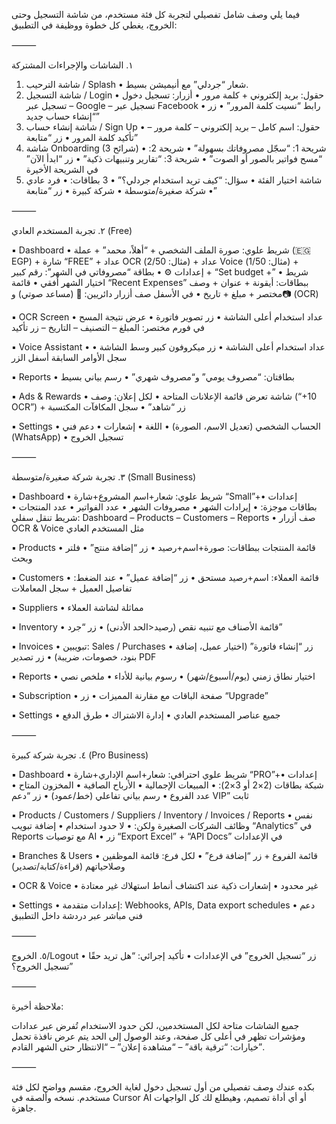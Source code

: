 فيما يلي وصف شامل تفصيلي لتجربة كل فئة مستخدم، من شاشة التسجيل وحتى الخروج، يغطي كل خطوة ووظيفة في التطبيق:

⸻

١. الشاشات والإجراءات المشتركة
 1. شاشة الترحيب / Splash
 • شعار “جردلي” مع أنيميشن بسيط.
 2. شاشة التسجيل / Login
 • حقول: بريد إلكتروني + كلمة مرور
 • أزرار: تسجيل دخول – تسجيل عبر Google – تسجيل عبر Facebook
 • رابط “نسيت كلمة المرور”
 • زر “إنشاء حساب جديد”
 3. شاشة إنشاء حساب / Sign Up
 • حقول: اسم كامل – بريد إلكتروني – كلمة مرور – تأكيد كلمة المرور
 • زر “متابعة”
 4. شاشة Onboarding (3 شرائح)
 • شريحة 1: “سجّل مصروفاتك بسهولة”
 • شريحة 2: “مسح فواتير بالصور أو الصوت”
 • شريحة 3: “تقارير وتنبيهات ذكية”
 • زر “ابدأ الآن” في الشريحة الأخيرة
 5. شاشة اختيار الفئة
 • سؤال: “كيف تريد استخدام جردلي؟”
 • 3 بطاقات:
• فرد عادي
• شركة صغيرة/متوسطة
• شركة كبيرة
 • زر “متابعة”

⸻

٢. تجربة المستخدم العادي (Free)

▪️ Dashboard
 • شريط علوي: صورة الملف الشخصي + “أهلاً، محمد” + عملة (🇪🇬 EGP) + شارة “FREE” + عداد OCR (مثال: 2/50) + عداد Voice (مثال: 1/50) + إعدادات ⚙️
 • بطاقة “مصروفاتي في الشهر”: رقم كبير + “Set budget +”
 • شريط اختيار الشهر أفقي
 • قائمة “Recent Expenses” ببطاقات: أيقونة + عنوان + وصف مختصر + مبلغ + تاريخ
 • في الأسفل صف أزرار دائريين: 🎤 (مساعد صوتي) و📷 (OCR)

▪️ OCR Screen
 • عداد استخدام أعلى الشاشة
 • زر تصوير فاتورة
 • عرض نتيجة المسح في فورم مختصر: المبلغ – التصنيف – التاريخ – زر تأكيد

▪️ Voice Assistant
 • عداد استخدام أعلى الشاشة
 • زر ميكروفون كبير وسط الشاشة
 • سجل الأوامر السابقة أسفل الزر

▪️ Reports
 • بطاقتان: “مصروف يومي” و“مصروف شهري”
 • رسم بياني بسيط

▪️ Ads & Rewards
 • شاشة تعرض قائمة الإعلانات المتاحة
 • لكل إعلان: وصف (“+10 OCR”) + زر “شاهد”
 • سجل المكافآت المكتسبة

▪️ Settings
 • الحساب الشخصي (تعديل الاسم، الصورة)
 • اللغة
 • إشعارات
 • دعم فني (WhatsApp)
 • تسجيل الخروج

⸻

٣. تجربة شركة صغيرة/متوسطة (Small Business)

▪️ Dashboard
 • شريط علوي: شعار+اسم المشروع+شارة “Small”+إعدادات
 • بطاقات موجزة:
• إيرادات الشهر
• مصروفات الشهر
• عدد الفواتير
• عدد المنتجات
 • شريط تنقل سفلي: Dashboard – Products – Customers – Reports
 • صف أزرار OCR & Voice مثل المستخدم العادي

▪️ Products
 • قائمة المنتجات ببطاقات: صورة+اسم+رصيد
 • زر “إضافة منتج”
 • فلتر وبحث

▪️ Customers
 • قائمة العملاء: اسم+رصيد مستحق
 • زر “إضافة عميل”
 • عند الضغط: تفاصيل العميل + سجل المعاملات

▪️ Suppliers
 • مماثلة لشاشة العملاء

▪️ Inventory
 • قائمة الأصناف مع تنبيه نقص (رصيد<الحد الأدنى)
 • زر “جرد”

▪️ Invoices
 • تبويبين: Sales / Purchases
 • زر “إنشاء فاتورة” (اختيار عميل، إضافة بنود، خصومات، ضريبة)
 • زر تصدير PDF

▪️ Reports
 • اختيار نطاق زمني (يوم/أسبوع/شهر)
 • رسوم بيانية للأداء
 • ملخص نصي

▪️ Subscription
 • صفحة الباقات مع مقارنة المميزات
 • زر “Upgrade”

▪️ Settings
 • جميع عناصر المستخدم العادي
 • إدارة الاشتراك
 • طرق الدفع

⸻

٤. تجربة شركة كبيرة (Pro Business)

▪️ Dashboard
 • شريط علوي احترافي: شعار+اسم الإداري+شارة “PRO”+إعدادات
 • شبكة بطاقات (2×2 أو 3×2):
• المبيعات الإجمالية
• الأرباح الصافية
• المخزون المتاح
• عدد الفروع
 • رسم بياني تفاعلي (خط/عمود)
 • زر “دعم VIP” ثابت

▪️ Products / Customers / Suppliers / Inventory / Invoices / Reports
 • نفس وظائف الشركات الصغيرة ولكن:
 • لا حدود استخدام
 • إضافة تبويب “Analytics” في Reports مع توصيات AI
 • زر “Export Excel” + “API Docs” في الإعدادات

▪️ Branches & Users
 • قائمة الفروع + زر “إضافة فرع”
 • لكل فرع: قائمة الموظفين وصلاحياتهم (قراءة/كتابة/تصدير)

▪️ OCR & Voice
 • غير محدود
 • إشعارات ذكية عند اكتشاف أنماط استهلاك غير معتادة

▪️ Settings
 • إعدادات متقدمة: Webhooks, APIs, Data export schedules
 • دعم فني مباشر عبر دردشة داخل التطبيق

⸻

٥. الخروج/Logout
 • زر “تسجيل الخروج” في الإعدادات
 • تأكيد إجرائي: “هل تريد حقًا تسجيل الخروج؟”

⸻

ملاحظة أخيرة:

جميع الشاشات متاحة لكل المستخدمين، لكن حدود الاستخدام تُفرض عبر عدادات ومؤشرات تظهر في أعلى كل صفحة، وعند الوصول إلى الحد يتم عرض نافذة تحمل خيارات: “ترقية باقة” – “مشاهدة إعلان” – “الانتظار حتى الشهر القادم”.

⸻

بكده عندك وصف تفصيلي من أول تسجيل دخول لغاية الخروج، مقسم وواضح لكل فئة مستخدم. نسخه وألصقه في Cursor AI أو أي أداة تصميم، وهيطلع لك كل الواجهات جاهزة.
